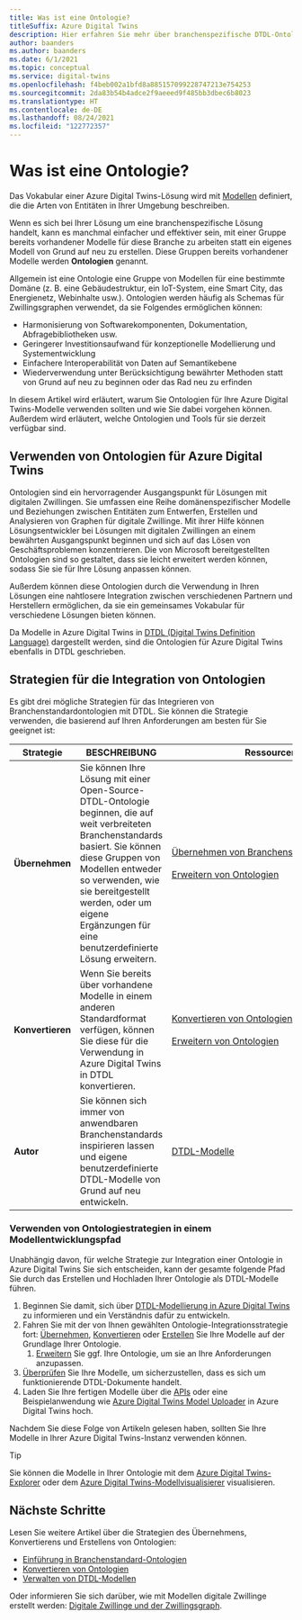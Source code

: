 ```yaml
---
title: Was ist eine Ontologie?
titleSuffix: Azure Digital Twins
description: Hier erfahren Sie mehr über branchenspezifische DTDL-Ontologien für die Modellierung in einer bestimmten Domäne.
author: baanders
ms.author: baanders
ms.date: 6/1/2021
ms.topic: conceptual
ms.service: digital-twins
ms.openlocfilehash: f4beb002a1bfd8a885157099228747213e754253
ms.sourcegitcommit: 2da83b54b4adce2f9aeeed9f485bb3dbec6b8023
ms.translationtype: HT
ms.contentlocale: de-DE
ms.lasthandoff: 08/24/2021
ms.locfileid: "122772357"
---
```

# <a name="what-is-an-ontology"></a>Was ist eine Ontologie? 

Das Vokabular einer Azure Digital Twins-Lösung wird mit [Modellen](concepts-models.md) definiert, die die Arten von Entitäten in Ihrer Umgebung beschreiben.

Wenn es sich bei Ihrer Lösung um eine branchenspezifische Lösung handelt, kann es manchmal einfacher und effektiver sein, mit einer Gruppe bereits vorhandener Modelle für diese Branche zu arbeiten statt ein eigenes Modell von Grund auf neu zu erstellen. Diese Gruppen bereits vorhandener Modelle werden **Ontologien** genannt. 

Allgemein ist eine Ontologie eine Gruppe von Modellen für eine bestimmte Domäne (z. B. eine Gebäudestruktur, ein IoT-System, eine Smart City, das Energienetz, Webinhalte usw.). Ontologien werden häufig als Schemas für Zwillingsgraphen verwendet, da sie Folgendes ermöglichen können:
* Harmonisierung von Softwarekomponenten, Dokumentation, Abfragebibliotheken usw.
* Geringerer Investitionsaufwand für konzeptionelle Modellierung und Systementwicklung
* Einfachere Interoperabilität von Daten auf Semantikebene
* Wiederverwendung unter Berücksichtigung bewährter Methoden statt von Grund auf neu zu beginnen oder das Rad neu zu erfinden

In diesem Artikel wird erläutert, warum Sie Ontologien für Ihre Azure Digital Twins-Modelle verwenden sollten und wie Sie dabei vorgehen können. Außerdem wird erläutert, welche Ontologien und Tools für sie derzeit verfügbar sind.

## <a name="using-ontologies-for-azure-digital-twins"></a>Verwenden von Ontologien für Azure Digital Twins

Ontologien sind ein hervorragender Ausgangspunkt für Lösungen mit digitalen Zwillingen. Sie umfassen eine Reihe domänenspezifischer Modelle und Beziehungen zwischen Entitäten zum Entwerfen, Erstellen und Analysieren von Graphen für digitale Zwillinge. Mit ihrer Hilfe können Lösungsentwickler bei Lösungen mit digitalen Zwillingen an einem bewährten Ausgangspunkt beginnen und sich auf das Lösen von Geschäftsproblemen konzentrieren. Die von Microsoft bereitgestellten Ontologien sind so gestaltet, dass sie leicht erweitert werden können, sodass Sie sie für Ihre Lösung anpassen können. 

Außerdem können diese Ontologien durch die Verwendung in Ihren Lösungen eine nahtlosere Integration zwischen verschiedenen Partnern und Herstellern ermöglichen, da sie ein gemeinsames Vokabular für verschiedene Lösungen bieten können.

Da Modelle in Azure Digital Twins in [DTDL (Digital Twins Definition Language)](https://github.com/Azure/opendigitaltwins-dtdl/blob/master/DTDL/v2/dtdlv2.md) dargestellt werden, sind die Ontologien für Azure Digital Twins ebenfalls in DTDL geschrieben. 

## <a name="strategies-for-integrating-ontologies"></a>Strategien für die Integration von Ontologien

Es gibt drei mögliche Strategien für das Integrieren von Branchenstandardontologien mit DTDL. Sie können die Strategie verwenden, die basierend auf Ihren Anforderungen am besten für Sie geeignet ist:

| Strategie | BESCHREIBUNG | Ressourcen |
| --- | --- | --- |
| **Übernehmen** | Sie können Ihre Lösung mit einer Open-Source-DTDL-Ontologie beginnen, die auf weit verbreiteten Branchenstandards basiert. Sie können diese Gruppen von Modellen entweder so verwenden, wie sie bereitgestellt werden, oder um eigene Ergänzungen für eine benutzerdefinierte Lösung erweitern. | [Übernehmen&nbsp;von&nbsp;Branchenstandardontologien](concepts-ontologies-adopt.md)<br><br>[Erweitern&nbsp;von Ontologien](concepts-ontologies-extend.md) |
| **Konvertieren** | Wenn Sie bereits über vorhandene Modelle in einem anderen Standardformat verfügen, können Sie diese für die Verwendung in Azure Digital Twins in DTDL konvertieren. | [Konvertieren&nbsp;von Ontologien](concepts-ontologies-convert.md)<br><br>[Erweitern&nbsp;von Ontologien](concepts-ontologies-extend.md) |
| **Autor** | Sie können sich immer von anwendbaren Branchenstandards inspirieren lassen und eigene benutzerdefinierte DTDL-Modelle von Grund auf neu entwickeln. | [DTDL-Modelle](concepts-models.md) |

### <a name="using-ontology-strategies-in-a-model-development-path"></a>Verwenden von Ontologiestrategien in einem Modellentwicklungspfad

Unabhängig davon, für welche Strategie zur Integration einer Ontologie in Azure Digital Twins Sie sich entscheiden, kann der gesamte folgende Pfad Sie durch das Erstellen und Hochladen Ihrer Ontologie als DTDL-Modelle führen.

1. Beginnen Sie damit, sich über [DTDL-Modellierung in Azure Digital Twins](concepts-models.md) zu informieren und ein Verständnis dafür zu entwickeln.
1. Fahren Sie mit der von Ihnen gewählten Ontologie-Integrationsstrategie fort: [Übernehmen](concepts-ontologies-adopt.md), [Konvertieren](concepts-ontologies-convert.md) oder [Erstellen](concepts-models.md) Sie Ihre Modelle auf der Grundlage Ihrer Ontologie.
    1. [Erweitern](concepts-ontologies-extend.md) Sie ggf. Ihre Ontologie, um sie an Ihre Anforderungen anzupassen.
1. [Überprüfen](how-to-parse-models.md) Sie Ihre Modelle, um sicherzustellen, dass es sich um funktionierende DTDL-Dokumente handelt.
1. Laden Sie Ihre fertigen Modelle über die [APIs](how-to-manage-model.md#upload-models) oder eine Beispielanwendung wie [Azure Digital Twins Model Uploader](https://github.com/Azure/opendigitaltwins-tools/tree/master/ADTTools#uploadmodels) in Azure Digital Twins hoch.

Nachdem Sie diese Folge von Artikeln gelesen haben, sollten Sie Ihre Modelle in Ihrer Azure Digital Twins-Instanz verwenden können. 

>[!TIP]
> Sie können die Modelle in Ihrer Ontologie mit dem [Azure Digital Twins-Explorer](concepts-azure-digital-twins-explorer.md) oder dem [Azure Digital Twins-Modellvisualisierer](https://github.com/Azure/opendigitaltwins-building-tools/tree/master/AdtModelVisualizer) visualisieren.

## <a name="next-steps"></a>Nächste Schritte

Lesen Sie weitere Artikel über die Strategien des Übernehmens, Konvertierens und Erstellens von Ontologien:
* [Einführung in Branchenstandard-Ontologien](concepts-ontologies-adopt.md)
* [Konvertieren von Ontologien](concepts-ontologies-convert.md)
* [Verwalten von DTDL-Modellen](how-to-manage-model.md)

Oder informieren Sie sich darüber, wie mit Modellen digitale Zwillinge erstellt werden: [Digitale Zwillinge und der Zwillingsgraph](concepts-twins-graph.md).